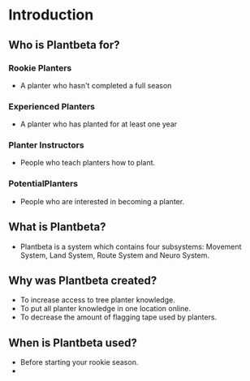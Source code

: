 # Introduction

## Who is Plantbeta for?

### Rookie Planters
- A planter who hasn't completed a full season 

### Experienced Planters
- A planter who has planted for at least one year

### Planter Instructors
- People who teach planters how to plant.

### PotentialPlanters
- People who are interested in becoming a planter.

## What is Plantbeta?

- Plantbeta is a system which contains four subsystems: Movement System, Land System, Route System and Neuro System.


## Why was Plantbeta created?

- To increase access to tree planter knowledge.
- To put all planter knowledge in one location online.
- To decrease the amount of flagging tape used by planters. 

## When is Plantbeta used?

- Before starting your rookie season.
- 

